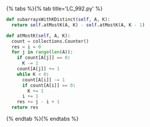 {% tabs %}{% tab title='LC_992.py' %}

```py
def subarraysWithKDistinct(self, A, K):
  return self.atMostK(A, K) - self.atMostK(A, K - 1)

def atMostK(self, A, K):
  count = collections.Counter()
  res = i = 0
  for j in range(len(A)):
    if count[A[j]] == 0:
      K -= 1
    count[A[j]] += 1
    while K < 0:
      count[A[i]] -= 1
      if count[A[i]] == 0:
        K += 1
      i += 1
    res += j - i + 1
  return res
```

{% endtab %}{% endtabs %}
